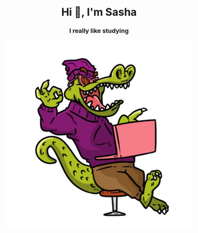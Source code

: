 <h1 align="center">Hi 👋, I'm Sasha</h1>
<h3 align="center">I really like studying</h3>
<!-- <div align='center'> -->
<img align="center" alt="Coding" width="1300" src="pic.jpg">
<!-- </div> -->




